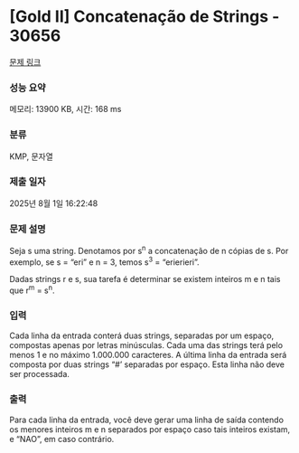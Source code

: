 # [Gold II] Concatenação de Strings - 30656 

[문제 링크](https://www.acmicpc.net/problem/30656) 

### 성능 요약

메모리: 13900 KB, 시간: 168 ms

### 분류

KMP, 문자열

### 제출 일자

2025년 8월 1일 16:22:48

### 문제 설명

<p>Seja s uma string. Denotamos por s<sup>n</sup> a concatenação de n cópias de s. Por exemplo, se s = “eri” e n = 3, temos s<sup>3</sup> = “erierieri”.</p>

<p>Dadas strings r e s, sua tarefa é determinar se existem inteiros m e n tais que r<sup>m</sup> = s<sup>n</sup>.</p>

### 입력 

 <p>Cada linha da entrada conterá duas strings, separadas por um espaço, compostas apenas por letras minúsculas. Cada uma das strings terá pelo menos 1 e no máximo 1.000.000 caracteres. A última linha da entrada será composta por duas strings “#’ separadas por espaço. Esta linha não deve ser processada.</p>

### 출력 

 <p>Para cada linha da entrada, você deve gerar uma linha de saída contendo os menores inteiros m e n separados por espaço caso tais inteiros existam, e “NAO”, em caso contrário.</p>

